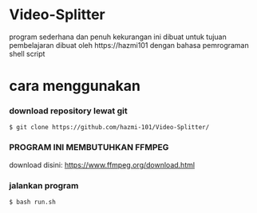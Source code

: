 # Video-Splitter
program sederhana dan penuh kekurangan ini dibuat untuk tujuan pembelajaran dibuat oleh https://hazmi101 dengan bahasa pemrograman shell script

# cara menggunakan
### download repository lewat git
`$ git clone https://github.com/hazmi-101/Video-Splitter/`
### PROGRAM INI MEMBUTUHKAN FFMPEG
download disini:
https://www.ffmpeg.org/download.html
### jalankan program
`$ bash run.sh`
